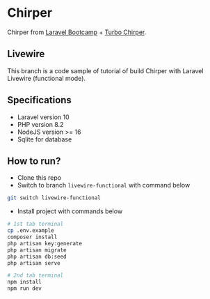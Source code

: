 # Chirper

Chirper from [Laravel Bootcamp](https://bootcamp.laravel.com/introduction) + [Turbo Chirper](https://bootcamp.turbo-laravel.com).

## Livewire

This branch is a code sample of tutorial of build Chirper with Laravel Livewire (functional mode).

## Specifications

- Laravel version 10
- PHP version 8.2
- NodeJS version >= 16
- Sqlite for database

## How to run?

- Clone this repo
- Switch to branch `livewire-functional` with command below

```bash
git switch livewire-functional
```

- Install project with commands below

```bash
# 1st tab terminal
cp .env.example
composer install
php artisan key:generate
php artisan migrate
php artisan db:seed
php artisan serve

# 2nd tab terminal
npm install
npm run dev
```
